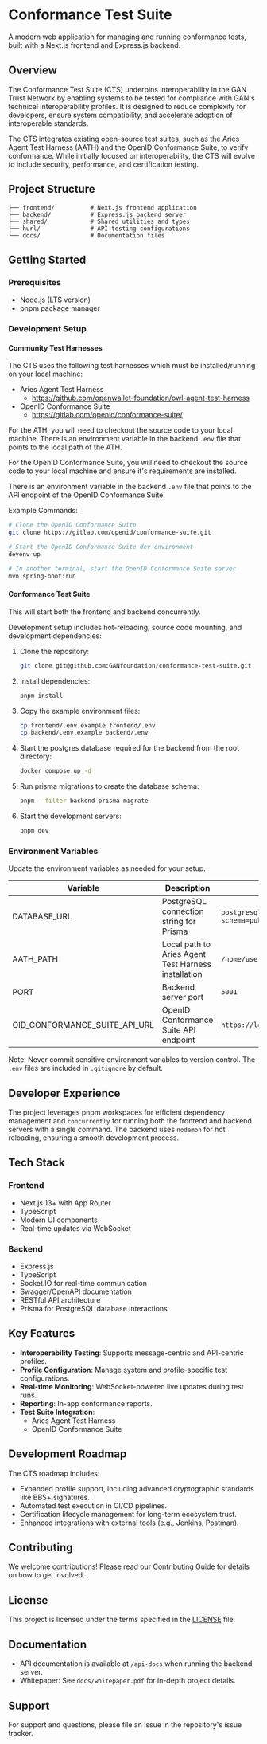 # Conformance Test Suite

A modern web application for managing and running conformance tests, built with a Next.js frontend and Express.js backend.

## Overview

The Conformance Test Suite (CTS) underpins interoperability in the GAN Trust Network by enabling systems to be tested for compliance with GAN's technical interoperability profiles. It is designed to reduce complexity for developers, ensure system compatibility, and accelerate adoption of interoperable standards.

The CTS integrates existing open-source test suites, such as the Aries Agent Test Harness (AATH) and the OpenID Conformance Suite, to verify conformance. While initially focused on interoperability, the CTS will evolve to include security, performance, and certification testing.

## Project Structure

```
├── frontend/          # Next.js frontend application
├── backend/           # Express.js backend server
├── shared/            # Shared utilities and types
├── hurl/              # API testing configurations
└── docs/              # Documentation files
```

## Getting Started

### Prerequisites
- Node.js (LTS version)
- pnpm package manager

### Development Setup

#### Community Test Harnesses

The CTS uses the following test harnesses which must be installed/running on your local machine:

- Aries Agent Test Harness
  - https://github.com/openwallet-foundation/owl-agent-test-harness
- OpenID Conformance Suite
  - https://gitlab.com/openid/conformance-suite/

For the ATH, you will need to checkout the source code to your local machine. There is an environment variable in the backend `.env` file that points to the local path of the ATH.

For the OpenID Conformance Suite, you will need to checkout the source code to your local machine and ensure it's requirements are installed.

There is an environment variable in the backend `.env` file that points to the API endpoint of the OpenID Conformance Suite.

Example Commands:

```bash
# Clone the OpenID Conformance Suite
git clone https://gitlab.com/openid/conformance-suite.git

# Start the OpenID Conformance Suite dev environment
devenv up

# In another terminal, start the OpenID Conformance Suite server
mvn spring-boot:run
```

#### Conformance Test Suite

This will start both the frontend and backend concurrently.

Development setup includes hot-reloading, source code mounting, and development dependencies:

1. Clone the repository:
   ```bash
   git clone git@github.com:GANfoundation/conformance-test-suite.git
   ```

2. Install dependencies:
   ```bash
   pnpm install
   ```

3. Copy the example environment files:
    ```bash
    cp frontend/.env.example frontend/.env
    cp backend/.env.example backend/.env
    ```

4. Start the postgres database required for the backend from the root directory:
   ```bash
   docker compose up -d
   ```

5. Run prisma migrations to create the database schema:
   ```bash
   pnpm --filter backend prisma-migrate
   ```

6. Start the development servers:
   ```bash
   pnpm dev
   ```

### Environment Variables

Update the environment variables as needed for your setup.

| Variable                      | Description                                         | Example                                                           |
| ----------------------------- | --------------------------------------------------- | ----------------------------------------------------------------- |
| DATABASE_URL                  | PostgreSQL connection string for Prisma             | `postgresql://postgres:postgres@localhost:5432/cts?schema=public` |
| AATH_PATH                     | Local path to Aries Agent Test Harness installation | `/home/user/Projects/owl-agent-test-harness`                      |
| PORT                          | Backend server port                                 | `5001`                                                            |
| OID_CONFORMANCE_SUITE_API_URL | OpenID Conformance Suite API endpoint               | `https://localhost:8443/api`                                      |

Note: Never commit sensitive environment variables to version control. The `.env` files are included in `.gitignore` by default.

## Developer Experience

The project leverages pnpm workspaces for efficient dependency management and `concurrently` for running both the frontend and backend servers with a single command. The backend uses `nodemon` for hot reloading, ensuring a smooth development process.

## Tech Stack

### Frontend
- Next.js 13+ with App Router
- TypeScript
- Modern UI components
- Real-time updates via WebSocket

### Backend
- Express.js
- TypeScript
- Socket.IO for real-time communication
- Swagger/OpenAPI documentation
- RESTful API architecture
- Prisma for PostgreSQL database interactions

## Key Features

- **Interoperability Testing**: Supports message-centric and API-centric profiles.
- **Profile Configuration**: Manage system and profile-specific test configurations.
- **Real-time Monitoring**: WebSocket-powered live updates during test runs.
- **Reporting**: In-app conformance reports.
- **Test Suite Integration**:
  - Aries Agent Test Harness
  - OpenID Conformance Suite

## Development Roadmap

The CTS roadmap includes:
- Expanded profile support, including advanced cryptographic standards like BBS+ signatures.
- Automated test execution in CI/CD pipelines.
- Certification lifecycle management for long-term ecosystem trust.
- Enhanced integrations with external tools (e.g., Jenkins, Postman).

## Contributing

We welcome contributions! Please read our [Contributing Guide](CONTRIBUTING) for details on how to get involved.

## License

This project is licensed under the terms specified in the [LICENSE](LICENSE) file.

## Documentation

- API documentation is available at `/api-docs` when running the backend server.
- Whitepaper: See `docs/whitepaper.pdf` for in-depth project details.

## Support

For support and questions, please file an issue in the repository's issue tracker.
